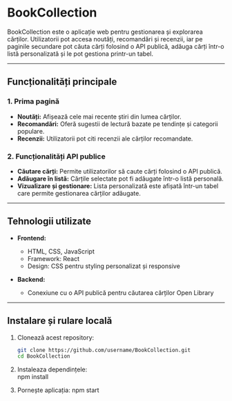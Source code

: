 # BookCollection

BookCollection este o aplicație web pentru gestionarea și explorarea cărților. Utilizatorii pot accesa noutăți, recomandări și recenzii, iar pe paginile secundare pot căuta cărți folosind o API publică, adăuga cărți într-o listă personalizată și le pot gestiona printr-un tabel.

---

## Funcționalități principale

### 1. **Prima pagină**  
- **Noutăți:** Afișează cele mai recente știri din lumea cărților.  
- **Recomandări:** Oferă sugestii de lectură bazate pe tendințe și categorii populare.  
- **Recenzii:** Utilizatorii pot citi recenzii ale cărților recomandate.

### 2. **Funcționalități API publice**  
- **Căutare cărți:** Permite utilizatorilor să caute cărți folosind o API publică.  
- **Adăugare în listă:** Cărțile selectate pot fi adăugate într-o listă personală.  
- **Vizualizare și gestionare:** Lista personalizată este afișată într-un tabel care permite gestionarea cărților adăugate.

---

## Tehnologii utilizate

- **Frontend:**  
  - HTML, CSS, JavaScript  
  - Framework: React 
  - Design: CSS pentru styling personalizat și responsive  

- **Backend:**  
  - Conexiune cu o API publică pentru căutarea cărților Open Library

---

## Instalare și rulare locală

1. Clonează acest repository:  
   ```bash
   git clone https://github.com/username/BookCollection.git
   cd BookCollection

2. Instaleaza dependințele:   
 npm install

3. Pornește aplicația:
   npm start
